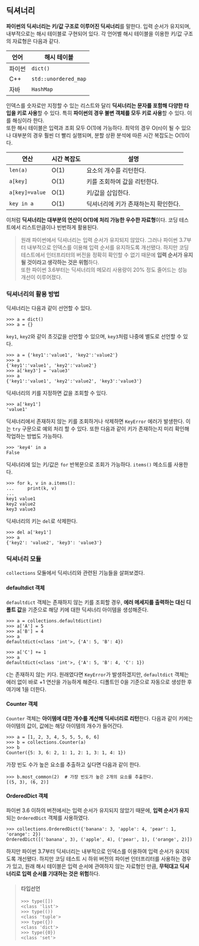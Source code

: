## 딕셔너리
**파이썬의 딕셔너리는 키/값 구조로 이루어진 딕셔너리**를 말한다. 입력 순서가 유지되며, 내부적으로는 해시 테이블로 구현되어 있다. 각 언어별 해시 테이블을 이용한 키/값 구조의 자료형은 다음과 같다.

| 언어  | 해시 테이블              |
|-----|---------------------|
| 파이썬 | `dict()`            |
| C++ | `std::unordered_map` |
| 자바  | `HashMap`           |

인덱스를 숫자로만 지정할 수 있는 리스트와 달리 **딕셔너리는 문자를 포함해 다양한 타입을 키로 사용**할 수 있다. 특히 **파이썬의 경우 불변 객체를 모두 키로 사용**할 수 있다. 이를 해싱이라 한다.<br>또한 해시 테이블은 입력과 조회 모두 O(1)에 가능하다. 최악의 경우 O(n)이 될 수 있으나 대부분의 경우 훨씬 더 빨리 실행되며, 분할 상환 분석에 따른 시간 복잡도는 O(1)이다.

| 연산            | 시간 복잡도 | 설명                   |
|---------------|--------|----------------------|
| `len(a)`      | O(1)   | 요소의 개수를 리턴한다.        |
| `a[key]`      | O(1)   | 키를 조회하여 값을 리턴한다.     |
| `a[key]=value` | O(1)   | 키/값을 삽입한다.           |
| `key in a`    | O(1)   | 딕셔너리에 키가 존재하는지 확인한다. |

이처럼 **딕셔너리는 대부분의 연산이 O(1)에 처리 가능한 우수한 자료형**이다. 코딩 테스트에서 리스트만큼이나 빈번하게 활용된다.
> 원래 파이썬에서 딕셔너리는 입력 순서가 유지되지 않았다. 그러나 파이썬 3.7부터 내부적으로 인덱스를 이용해 입력 순서를 유지하도록 개선됐다. 하지만 코딩 테스트에서 인터프리터의 버전을 정확히 확인할 수 없기 때문에 **입력 순서가 유지될 것이라고 생각하는 것은 위험**하다.<br>또한 파이썬 3.6부터는 딕셔너리의 메모리 사용량이 20% 정도 줄어드는 성능 개선이 이루어졌다.

### 딕셔너리의 활용 방법
딕셔너리는 다음과 같이 선언할 수 있다.
```commandline
>>> a = dict()
>>> a = {}
```
`key1`, `key2`와 같이 초깃값을 선언할 수 있으며, `key3`처럼 나중에 별도로 선언할 수 있다.
```commandline
>>> a = {'key1':'value1', 'key2':'value2'}
>>> a
{'key1':'value1', 'key2':'value2'}
>>> a['key3'] = 'value3'
>>> a
{'key1':'value1', 'key2':'value2', 'key3':'value3'}
```
딕셔너리의 키를 지정하면 값을 조회할 수 있다.
```commandline
>>> a['key1']
'value1'
```
딕셔너리에서 존재하지 않는 키를 조회하거나 삭제하면 `KeyError` 에러가 발생한다. 이는 `try` 구문으로 예외 처리 할 수 있다. 또한 다음과 같이 키가 존재하는지 미리 확인해 작업하는 방법도 가능하다.
```commandline
>>> 'key4' in a
False
```
딕셔너리에 있는 키/값은 `for` 반복문으로 조회가 가능하다. `items()` 메소드를 사용한다.
```commandline
>>> for k, v in a.items():
...     print(k, v)
...
key1 value1
key2 value2
key3 value3
```
딕셔너리의 키는 `del`로 삭제한다.
```commandline
>>> del a['key1']
>>> a
{'key2': 'value2', 'key3': 'value3'}
```

### 딕셔너리 모듈
`collections` 모듈에서 딕셔너리와 관련된 기능들을 살펴보겠다.

#### defaultdict 객체
`defaultdict` 객체는 존재하지 않는 키를 조회할 경우, **에러 메세지를 출력하는 대신 디폴트 값**을 기준으로 해당 키에 대한 딕셔너리 아이템을 생성해준다.
```commandline
>>> a = collections.defaultdict(int)
>>> a['A'] = 5
>>> a['B'] = 4
>>> a
defaultdict(<class 'int'>, {'A': 5, 'B': 4})
```
```commandline
>>> a['C'] += 1
>>> a
defaultdict(<class 'int'>, {'A': 5, 'B': 4, 'C': 1})
```
`C`는 존재하지 않는 키다. 원래였다면 `KeyError`가 발생하겠지만, `defaultdict` 객체는 에러 없이 바로 +1 연산을 가능하게 해준다. 디폴트인 0을 기준으로 자동으로 생성한 후 여기에 1을 더한다.

#### Counter 객체
`Counter` 객체는 **아이템에 대한 개수를 계산해 딕셔너리로 리턴**한다. 다음과 같이 키에는 아이템의 값이, 값에는 해당 아이템의 개수가 들어간다.
```commandline
>>> a = [1, 2, 3, 4, 5, 5, 5, 6, 6]
>>> b = collections.Counter(a)
>>> b
Counter({5: 3, 6: 2, 1: 1, 2: 1, 3: 1, 4: 1})
```
가장 빈도 수가 높은 요소를 추출하고 싶다면 다음과 같이 한다.
```commandline
>>> b.most_common(2)  # 가장 빈도가 높은 2개의 요소를 추출한다.
[(5, 3), (6, 2)]
```

#### OrderedDict 객체
파이썬 3.6 이하의 버전에서는 입력 순서가 유지되지 않았기 때문에, **입력 순서가 유지**되는 `OrderedDict` 객체를 사용하였다.
```commandline
>>> collections.OrderedDict({'banana': 3, 'apple': 4, 'pear': 1, 'orange': 2})
OrderedDict([('banana', 3), ('apple', 4), ('pear', 1), ('orange', 2)])
```
하지만 파이썬 3.7부터 딕셔너리는 내부적으로 인덱스를 이용하여 입력 순서가 유지되도록 개선됐다. 하지만 코딩 테스트 시 하위 버전의 파이썬 인터프리터를 사용하는 경우가 있고, 원래 해시 테이블은 입력 순서에 관여하지 않는 자료형인 만큼, **무턱대고 딕셔너리로 입력 순서를 기대하는 것은 위험**하다.

> #### 타입선언
> ```commandline
> >>> type([])
> <class 'list'>
> >>> type(())
> <class 'tuple'>
> >>> type({})
> <class 'dict'>
> >>> type({0})
> <class 'set'>
> ```